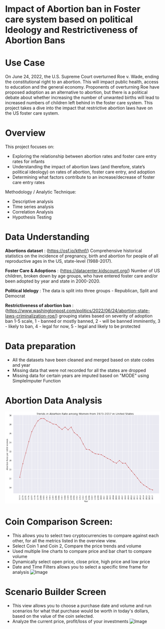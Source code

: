 # **Impact of Abortion ban in Foster care system based on political Ideology and Restrictiveness of Abortion Bans**

# Use Case
On June 24, 2022, the U.S. Supreme Court overturned Roe v. Wade, ending the constitutional right to an abortion. This will impact public health, access to education and the general economy. Proponents of overturning Roe have proposed adoption as an alternative to abortion, but there is a political debate about whether increasing the number of unwanted births will lead to increased numbers of children left behind in the foster care system. 
This project takes a dive into the impact that restrictive abortion laws have on the US foster care system.

# Overview 
This project focuses on:
 * Exploring the relationship between abortion rates and foster care entry rates for infants
 * Understanding the impact of abortion laws (and therefore, state’s political ideology) on rates of abortion, foster care entry, and adoption
 * Determining what factors contribute to an increase/decrease of foster care entry rates
 
Methodology / Analytic Technique:
  * Descriptive analysis
  * Time series analysis
  * Correlation Analysis
  * Hypothesis Testing

# Data Understanding
**Abortions dataset** :  (https://osf.io/kthnf/)
Comprehensive historical statistics on the incidence of pregnancy, birth and abortion for people of all reproductive ages in the US, state-level (1988-2017).

**Foster Care & Adoptions** : (https://datacenter.kidscount.org/)
Number of US children, broken down by age groups, who have entered foster care and/or been adopted by year and state in 2000-2020.

**Political Idelogy** :
The data is split into three groups - Republican, Split and Democrat

**Restrictiveness of abortion ban** : (https://www.washingtonpost.com/politics/2022/06/24/abortion-state-laws-criminalization-roe/)
grouping states based on severity of adoption ban 1-5 scale, 1 - banned or mostly banned, 2 - will be banned imminently, 3 - likely to ban, 4 - legal for now, 5 - legal and likely to be protected

# Data preparation 
 * All the datasets have been cleaned and merged based on state codes and year
 * Missing data that were not recorded for all the states are dropped
 * Missing data for certain years are imputed based on "MODE" using SimpleImputer Function

# Abortion Data Analysis
![Image](img/abortion_rate.PNG)

# Coin Comparison Screen:
- This allows you to select two cryptocurrencies to compare against each other, for all the metrics listed in the overview view.
- Select Coin 1 and Coin 2, Compare the price trends and volume
- Used multiple line charts to compare price and bar chart to compare volume
- Dynamically select open price, close price, high price and low price
- Date and Time Filters allows you to select a specific time frame for analysis
![Image](img/CoinCompare.PNG)

# Scenario Builder Screen
- This view allows you to choose a purchase date and volume and run scenarios for what that purchase would be worth in today's dollars, based on the value of the coin selected.
- Analyze the current price, profit/loss of your investments 
![Image](img/ScenarioBuilder.PNG)

